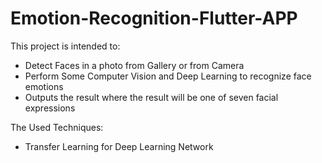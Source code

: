 # Emotion-Recognition-Flutter-APP

This project is intended to:
- Detect Faces in a photo from Gallery or from Camera
- Perform Some Computer Vision and Deep Learning to recognize face emotions
- Outputs the result where the result will be one of seven facial expressions

The Used Techniques:
- Transfer Learning for Deep Learning Network
